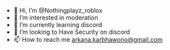 - 👋 Hi, I’m @Nothingplayz_roblox 
- 👀 I’m interested in moderation
- 🌱 I’m currently learning discord
- 🔰 I’m looking to Have Security on discord
- 📫 How to reach me arkana.karbhawono@gmail.com

<!---
Nothingplayz_roblox is a ✨ special ✨ repository because its `README.md` (this file) appears on your GitHub profile.
You can click the Preview link to take a look at your changes.
--->
